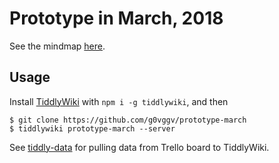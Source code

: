
# Prototype in March, 2018

See the mindmap [here](https://g0vggv.github.io/prototype-march/).

## Usage

Install [TiddlyWiki](https://tiddlywiki.com/) with `npm i -g tiddlywiki`, and then

```
$ git clone https://github.com/g0vggv/prototype-march
$ tiddlywiki prototype-march --server
```

See [tiddly-data](https://github.com/g0vggv/tiddly-data) for pulling data from Trello board to TiddlyWiki.
